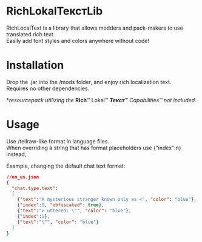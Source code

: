 # RichLokalТекстLib

RichLocalText is a library that allows modders and pack-makers to use translated rich text.  
Easily add font styles and colors anywhere without code! 

# Installation
Drop the .jar into the /mods folder, and enjoy rich localization text.  
Requires no other dependencies.

\*_resourcepack utilizing the_ **Rich**™ Lokal™ ***Текст***™ _Capabilities™ not included._

# Usage
Use /tellraw-like format in language files.  
When overriding a string that has format placeholders use {"index":n} instead;

Example, changing the default chat text format:
```json
//en_us.json
{
  "chat.type.text": 
  [
    {"text":"A mysterious stranger known only as <", "color": "blue"},
    {"index":0, "obfuscated": true},
    {"text":"> uttered: \"", "color": "blue"},
    {"index":1},
    {"text":"\"", "color": "blue"}
  ]
}
```
